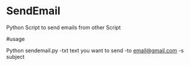 # SendEmail
Python Script to send emails from other Script

#usage

Python sendemail.py -txt text you want to send -to email@gmail.com -s subject
